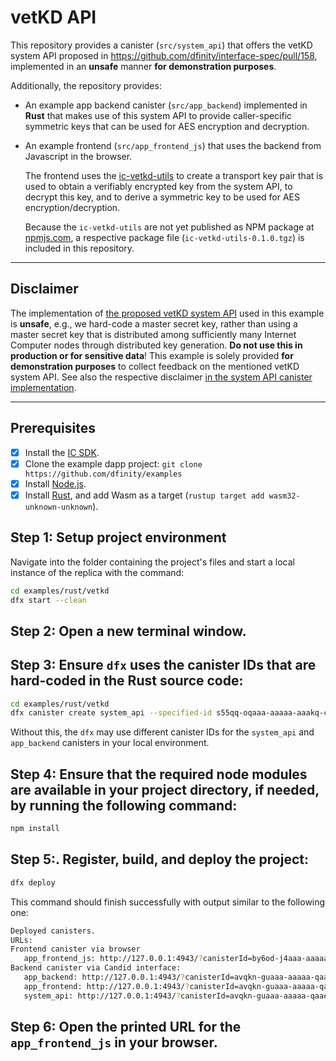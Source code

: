 # vetKD API

This repository provides a canister (`src/system_api`) that offers the vetKD system API proposed in https://github.com/dfinity/interface-spec/pull/158, implemented in an **unsafe** manner **for demonstration purposes**.

Additionally, the repository provides:

* An example app backend canister (`src/app_backend`) implemented in **Rust** that makes use of this system API to provide caller-specific symmetric keys that can be used for AES encryption and decryption.

* An example frontend (`src/app_frontend_js`) that uses the backend from Javascript in the browser.

  The frontend uses the [ic-vetkd-utils](https://github.com/dfinity/ic/tree/master/packages/ic-vetkd-utils) to create a transport key pair that is used to obtain a verifiably encrypted key from the system API, to decrypt this key, and to derive a symmetric key to be used for AES encryption/decryption.

  Because the `ic-vetkd-utils` are not yet published as NPM package at [npmjs.com](https://npmjs.com), a respective package file (`ic-vetkd-utils-0.1.0.tgz`) is included in this repository.

---

## Disclaimer

The implementation of [the proposed vetKD system API](https://github.com/dfinity/interface-spec/pull/158) used in this example is **unsafe**, e.g., we hard-code a master secret key, rather than using a master secret key that is distributed among sufficiently many Internet Computer nodes through distributed key generation. **Do not use this in production or for sensitive data**! This example is solely provided **for demonstration purposes** to collect feedback on the mentioned vetKD system API. See also the respective disclaimer [in the system API canister implementation](https://github.com/dfinity/examples/blob/master/rust/vetkd/src/system_api/src/lib.rs#L19-L26).

---

## Prerequisites
- [x] Install the [IC SDK](https://internetcomputer.org/docs/current/developer-docs/getting-started/install).
- [x] Clone the example dapp project: `git clone https://github.com/dfinity/examples`
- [x] Install [Node.js](https://nodejs.org/en/download/).
- [x] Install [Rust](https://www.rust-lang.org/tools/install), and add Wasm as a target (`rustup target add wasm32-unknown-unknown`).

## Step 1: Setup project environment

Navigate into the folder containing the project's files and start a local instance of the replica with the command:

```sh
cd examples/rust/vetkd
dfx start --clean
```

## Step 2: Open a new terminal window.

## Step 3: Ensure `dfx` uses the canister IDs that are hard-coded in the Rust source code:

```sh
cd examples/rust/vetkd
dfx canister create system_api --specified-id s55qq-oqaaa-aaaaa-aaakq-cai
```

Without this, the `dfx` may use different canister IDs for the `system_api` and `app_backend` canisters in your local environment.

## Step 4: Ensure that the required node modules are available in your project directory, if needed, by running the following command:

```sh
npm install
```

## Step 5:. Register, build, and deploy the project:

```sh
dfx deploy
```

This command should finish successfully with output similar to the following one:

```sh
Deployed canisters.
URLs:
Frontend canister via browser
   app_frontend_js: http://127.0.0.1:4943/?canisterId=by6od-j4aaa-aaaaa-qaadq-cai
Backend canister via Candid interface:
   app_backend: http://127.0.0.1:4943/?canisterId=avqkn-guaaa-aaaaa-qaaea-cai&id=tcvdh-niaaa-aaaaa-aaaoa-cai
   app_frontend: http://127.0.0.1:4943/?canisterId=avqkn-guaaa-aaaaa-qaaea-cai&id=b77ix-eeaaa-aaaaa-qaada-cai
   system_api: http://127.0.0.1:4943/?canisterId=avqkn-guaaa-aaaaa-qaaea-cai&id=s55qq-oqaaa-aaaaa-aaakq-cai
```

## Step 6: Open the printed URL for the `app_frontend_js` in your browser.

